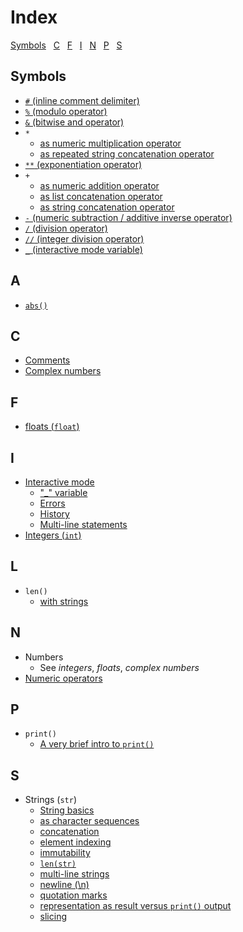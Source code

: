 # Index

[sof]:/sof

[Symbols](symbols)&nbsp;&nbsp;
[C](c)&nbsp;&nbsp;
[F](f)&nbsp;&nbsp;
[I](i)&nbsp;&nbsp;
[N](n)&nbsp;&nbsp;
[P](p)&nbsp;&nbsp;
[S](s)&nbsp;&nbsp;

## Symbols

* [```#``` (inline comment delimiter)](1_Some_Basics.md#comments)
* [```%``` (modulo operator)](2_Numbers_Expressions_Variables.md#integer-and-floating-values)
* [```&``` (bitwise and operator)]()
* ```*```
  * [as numeric multiplication operator](2_Numbers_Expressions_Variables.md#integer-and-floating-values)
  * [as repeated string concatenation operator](3_Intro_Strings.md#string-concatenation)
* [```**``` (exponentiation operator)](2_Numbers_Expressions_Variables.md#integer-and-floating-values)
* ```+```
  * [as numeric addition operator](2_Numbers_Expressions_Variables.md#integer-and-floating-values)
  * [as list concatenation operator]()
  * [as string concatenation operator](3_Intro_Strings.md#string-concatenation)
* [```-``` (numeric subtraction / additive inverse operator)](2_Numbers_Expressions_Variables.md#integer-and-floating-values)
* [```/``` (division operator)](2_Numbers_Expressions_Variables.md#integer-and-floating-values)
* [```//``` (integer division operator)](2_Numbers_Expressions_Variables.md#integer-and-floating-values)
* [```_``` (interactive mode variable)](1_Some_Basics.md#und_var)

## A

* [```abs()```](2_Numbers_Expressions_Variables.md#integer-and-floating-values)

## C

* [Comments](1_Some_Basics.md#comments)
* [Complex numbers](2_Numbers_Expressions_Variables.md#complex-numbers)

## F

* [floats (```float```)](2_Numbers_Expressions_Variables.md#integer-and-floating-values)

## I

* [Interactive mode](1_Some_Basics.md#interactive-mode)
  * ["\_" variable](1_Some_Basics.md#und_var)
  * [Errors](1_Some_Basics.md#errors)
  * [History](1_Some_Basics.md#history)
  * [Multi-line statements](1_Some_Basics.md#multi-line-statements)
* [Integers (```int```)](2_Numbers_Expressions_Variables.md#integer-and-floating-values)

## L

* ```len()```
  * [with strings](3_Intro_Strings.md#strings-as-character-sequences)

## N

* Numbers
  * See _integers_, _floats_, _complex numbers_
* [Numeric operators](2_Numbers_Expressions_Variables.md#integer-and-floating-values)

## P

* ```print()```
  * [A very brief intro to ```print()```](1_Some_Basics.md#a-very-brief-intro-to-print)

## S

* Strings (```str```)
  * [String basics](3_Intro_Strings.md#string-basics)
  * [as character sequences](3_Intro_Strings.md#strings-as-character-sequences)
  * [concatenation](3_Intro_Strings.md#string-concatenation)
  * [element indexing](3_Intro_Strings.md#strings-as-character-sequences)
  * [immutability](3_Intro_Strings.md#strings-are-immutable)
  * [```len(str)```](3_Intro_Strings.md#strings-as-character-sequences)
  * [multi-line strings](3_Intro_Strings.md#string-basics)
  * [newline (\n)](3_Intro_Strings.md#string-basics)
  * [quotation marks](3_Intro_Strings.md#string-basics)
  * [representation as result versus ```print()``` output](3_Intro_Strings.md#string-basics)
  * [slicing](3_Intro_Strings.md#strings-as-character-sequences)
